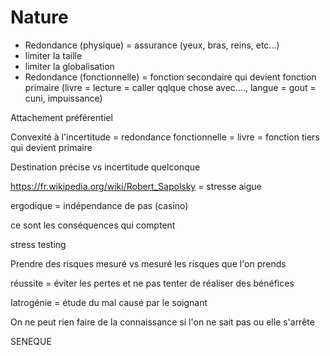 # Nature

- Redondance (physique) = assurance (yeux, bras, reins, etc...)
- limiter la taille
- limiter la globalisation
- Redondance (fonctionnelle) = fonction secondaire qui devient fonction primaire (livre = lecture = caller qqlque chose avec...., langue = gout = cuni, impuissance)

Attachement préférentiel

Convexité à l'incertitude = redondance fonctionnelle = livre = fonction tiers qui devient primaire


Destination précise vs incertitude quelconque

https://fr.wikipedia.org/wiki/Robert_Sapolsky = stresse aigue

ergodique = indépendance de pas (casino)

ce sont les conséquences qui comptent

stress testing

Prendre des risques mesuré vs mesuré les risques que l'on prends

réussite = éviter les pertes et ne pas tenter de réaliser des bénéfices

Iatrogénie = étude du mal causé par le soignant

On ne peut rien faire de la connaissance si l'on ne sait pas ou elle s'arrête

SENEQUE

